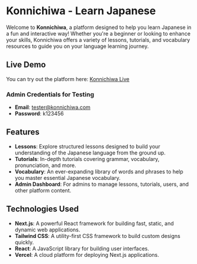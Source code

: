 # Konnichiwa - Learn Japanese

Welcome to **Konnichiwa**, a platform designed to help you learn Japanese in a fun and interactive way! Whether you're a beginner or looking to enhance your skills, Konnichiwa offers a variety of lessons, tutorials, and vocabulary resources to guide you on your language learning journey.

## Live Demo

You can try out the platform here: [Konnichiwa Live](https://konnichiwa.vercel.app/)

### Admin Credentials for Testing
- **Email**: tester@konnichiwa.com
- **Password**: k123456


## Features

- **Lessons**: Explore structured lessons designed to build your understanding of the Japanese language from the ground up.
- **Tutorials**: In-depth tutorials covering grammar, vocabulary, pronunciation, and more.
- **Vocabulary**: An ever-expanding library of words and phrases to help you master essential Japanese vocabulary.
- **Admin Dashboard**: For admins to manage lessons, tutorials, users, and other platform content.

## Technologies Used

- **Next.js**: A powerful React framework for building fast, static, and dynamic web applications.
- **Tailwind CSS**: A utility-first CSS framework to build custom designs quickly.
- **React**: A JavaScript library for building user interfaces.
- **Vercel**: A cloud platform for deploying Next.js applications.


